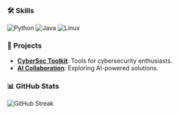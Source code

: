 ### 🛠 Skills
![Python](https://img.shields.io/badge/Python-3670A0?style=for-the-badge&logo=python&logoColor=ffdd54)
![Java](https://img.shields.io/badge/Java-ED8B00?style=for-the-badge&logo=java&logoColor=white)
![Linux](https://img.shields.io/badge/Linux-FCC624?style=for-the-badge&logo=linux&logoColor=black)
### 🚀 Projects
- [**CyberSec Toolkit**](https://github.com/example): Tools for cybersecurity enthusiasts.  
- [**AI Collaboration**](https://github.com/example): Exploring AI-powered solutions.
### 📊 GitHub Stats
![GitHub Streak](https://github-readme-streak-stats.herokuapp.com/?user=gannouniarbi)


